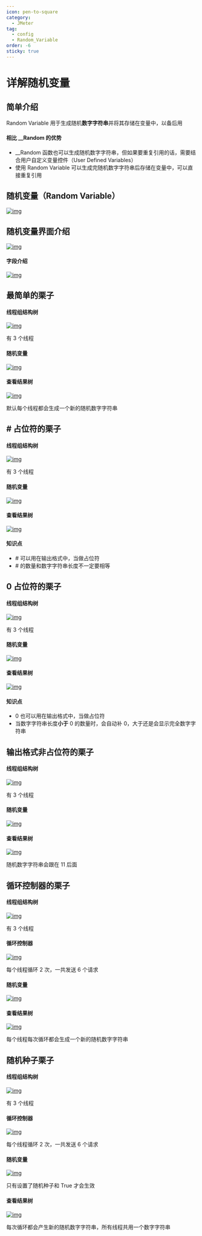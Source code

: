 ```yaml
---
icon: pen-to-square
category:
  - JMeter
tag:
  - config
  - Random_Variable
order: -6
sticky: true
---
```




# 详解随机变量

## 简单介绍

 Random Variable 用于生成随机**数字字符串**并将其存储在变量中，以备后用

 

#### 相比 __Random 的优势

- __Random 函数也可以生成随机数字字符串，但如果要重复引用的话，需要结合用户自定义变量控件（User Defined Variables）
- 使用 Random Variable 可以生成完随机数字字符串后存储在变量中，可以直接重复引用

 

## 随机变量（Random Variable）

[![img](/assets/jmeter/1896874-20200819102951059-419699572.png)](https://img2020.cnblogs.com/blog/1896874/202008/1896874-20200819102951059-419699572.png)

 

## 随机变量界面介绍

[![img](/assets/jmeter/1896874-20200819102954639-417777100.png)](https://img2020.cnblogs.com/blog/1896874/202008/1896874-20200819102954639-417777100.png)

#### 字段介绍

[![img](/assets/jmeter/1896874-20200819130936195-906084989.png)](https://img2020.cnblogs.com/blog/1896874/202008/1896874-20200819130936195-906084989.png)

 

## 最简单的栗子

#### 线程组结构树

[![img](/assets/jmeter/1896874-20200819110446756-583029437.png)](https://img2020.cnblogs.com/blog/1896874/202008/1896874-20200819110446756-583029437.png)

有 3 个线程

 

#### 随机变量

[![img](/assets/jmeter/1896874-20200819110441211-1421561245.png)](https://img2020.cnblogs.com/blog/1896874/202008/1896874-20200819110441211-1421561245.png)

 

#### 查看结果树

 [![img](/assets/jmeter/1896874-20200819110442071-1795247925.png)](https://img2020.cnblogs.com/blog/1896874/202008/1896874-20200819110442071-1795247925.png)

默认每个线程都会生成一个新的随机数字字符串

 

## # 占位符的栗子

#### 线程组结构树

[![img](/assets/jmeter/1896874-20200819110446756-583029437.png)](https://img2020.cnblogs.com/blog/1896874/202008/1896874-20200819110446756-583029437.png)

有 3 个线程

 

#### 随机变量

[![img](/assets/jmeter/1896874-20200819110536125-1929802695.png)](https://img2020.cnblogs.com/blog/1896874/202008/1896874-20200819110536125-1929802695.png)

 

#### 查看结果树

[![img](/assets/jmeter/1896874-20200819110559300-1985395227.png)](https://img2020.cnblogs.com/blog/1896874/202008/1896874-20200819110559300-1985395227.png)

 

#### 知识点

- \# 可以用在输出格式中，当做占位符
- \# 的数量和数字字符串长度不一定要相等

 

## 0 占位符的栗子

#### 线程组结构树

[![img](/assets/jmeter/1896874-20200819110446756-583029437.png)](https://img2020.cnblogs.com/blog/1896874/202008/1896874-20200819110446756-583029437.png)

有 3 个线程

 

#### 随机变量

[![img](/assets/jmeter/1896874-20200819110707789-16073851.png)](https://img2020.cnblogs.com/blog/1896874/202008/1896874-20200819110707789-16073851.png)

 

#### 查看结果树

[![img](/assets/jmeter/1896874-20200819110714049-529813482.png)](https://img2020.cnblogs.com/blog/1896874/202008/1896874-20200819110714049-529813482.png)

 

#### 知识点

- 0 也可以用在输出格式中，当做占位符
- 当数字字符串长度**小于** 0 的数量时，会自动补 0，大于还是会显示完全数字字符串

 

## 输出格式非占位符的栗子

#### 线程组结构树

[![img](/assets/jmeter/1896874-20200819110446756-583029437.png)](https://img2020.cnblogs.com/blog/1896874/202008/1896874-20200819110446756-583029437.png)

有 3 个线程

 

#### 随机变量

[![img](/assets/jmeter/1896874-20200819111315927-1946834997.png)](https://img2020.cnblogs.com/blog/1896874/202008/1896874-20200819111315927-1946834997.png)

 

#### 查看结果树

[![img](/assets/jmeter/1896874-20200819111319243-19084343.png)](https://img2020.cnblogs.com/blog/1896874/202008/1896874-20200819111319243-19084343.png)

随机数字字符串会跟在 11 后面

 

## 循环控制器的栗子

#### 线程组结构树

[![img](/assets/jmeter/1896874-20200819111458596-958925804.png)](https://img2020.cnblogs.com/blog/1896874/202008/1896874-20200819111458596-958925804.png)

有 3 个线程

 

#### 循环控制器

[![img](/assets/jmeter/1896874-20200819111603815-803496368.png)](https://img2020.cnblogs.com/blog/1896874/202008/1896874-20200819111603815-803496368.png)

每个线程循环 2 次，一共发送 6 个请求

 

#### 随机变量

[![img](/assets/jmeter/1896874-20200819111543146-1400262322.png)](https://img2020.cnblogs.com/blog/1896874/202008/1896874-20200819111543146-1400262322.png)

 

#### 查看结果树

[![img](/assets/jmeter/1896874-20200819111535252-226526536.png)](https://img2020.cnblogs.com/blog/1896874/202008/1896874-20200819111535252-226526536.png)

每个线程每次循环都会生成一个新的随机数字字符串

 

## 随机种子栗子

#### 线程组结构树

[![img](/assets/jmeter/1896874-20200819112357514-839860578.png)](https://img2020.cnblogs.com/blog/1896874/202008/1896874-20200819112357514-839860578.png)

有 3 个线程

 

#### 循环控制器

[![img](/assets/jmeter/1896874-20200819111603815-803496368.png)](https://img2020.cnblogs.com/blog/1896874/202008/1896874-20200819111603815-803496368.png)

每个线程循环 2 次，一共发送 6 个请求

 

#### 随机变量

[![img](/assets/jmeter/1896874-20200819112405057-77799370.png)](https://img2020.cnblogs.com/blog/1896874/202008/1896874-20200819112405057-77799370.png)

只有设置了随机种子和 True 才会生效

 

#### 查看结果树

[![img](/assets/jmeter/1896874-20200819112411829-591825164.png)](https://img2020.cnblogs.com/blog/1896874/202008/1896874-20200819112411829-591825164.png)

每次循环都会产生新的随机数字字符串，所有线程共用一个数字字符串